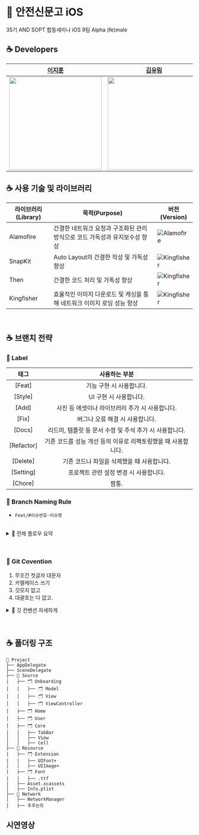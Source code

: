 # 🍎 안전신문고 iOS
35기 AND SOPT 합동세미나 iOS 9팀 Alpha (fe)male

## ☕️ Developers

| [이지훈](https://github.com/hooni0918) | [김유림](https://github.com/yurim830) | [김희은](https://github.com/HEHEEUN) | [김한열](https://github.com/OneTen19) |
| --- | --- | --- | --- |
| <img src="https://avatars.githubusercontent.com/u/109647045?v=4" width="250"/> | <img src="https://avatars.githubusercontent.com/u/157277372?v=4" width="250"/> | <img src="https://avatars.githubusercontent.com/u/105585135?v=4" width="250"/> | <img src="https://avatars.githubusercontent.com/u/63261054?v=4" width="250"/> | 


## ☕️ 사용 기술 및 라이브러리
| 라이브러리(Library) | 목적(Purpose)            | 버전(Version)                                                |
| ------------------- | ------------------------ | ------------------------------------------------------------ |
| Alamofire           | 간결한 네트워크 요청과 구조화된 관리 방식으로 코드 가독성과 유지보수성 향상        | ![Alamofire](https://img.shields.io/badge/Alamofire-5.10.1-orange)|
| SnapKit             | Auto Layout의 간결한 작성 및 가독성 향상| ![Kingfisher](https://img.shields.io/badge/SnapKit-5.7.1-black) |
| Then                | 간결한 코드 처리 및 가독성 향상        | ![Kingfisher](https://img.shields.io/badge/Then-3.0.0-white) |
| Kingfisher           | 효율적인 이미지 다운로드 및 캐싱을 통해 네트워크 이미지 로딩 성능 향상 | ![Kingfisher](https://img.shields.io/badge/Kingfisher-8.11.0-yellow) |
<br>

## ☕️ 브랜치 전략
### 💩 Label

|태그|사용하는 부분|
|:-----:|:-----:|
|[Feat]|기능 구현 시 사용합니다.|
|[Style]|UI 구현 시 사용합니다.|
|[Add]|사진 등 에셋이나 라이브러리 추가 시 사용합니다.|
|[Fix]|버그나 오류 해결 시 사용합니다.|
|[Docs]|리드미, 템플릿 등 문서 수정 및 주석 추가 시 사용합니다.|
|[Refactor]|기존 코드를 성능 개선 등의 이유로 리팩토링했을 때 사용합니다.|
|[Delete]|기존 코드나 파일을 삭제했을 때 사용합니다.|
|[Setting]|프로젝트 관련 설정 변경 시 사용합니다.|
|[Chore]| 짬통.|


### 💩 Branch Naming Rule
- `Feat/#이슈번호-이슈명`

<br>

<details>
<summary>
  🧄 전체 플로우 요약
</summary>


````


이슈를 파고 - 이슈 번호 생긴거 그대로 브랜치를 파고 - 작업할 브랜치로 이동해서 - 브랜치에서 작업후 커밋을 하고 푸시를 하고 - 메인 `yurim`에 머지를 한다.

💡 이슈를 파고

→ `Feat: withdrawAPI`


💡 이슈 번호 생긴거 그대로 브랜치를 파고

→ `Feat/#123-withdrawAPI`


작업할 브랜치로 이동해서 

브랜치에서 작업후 커밋을 하고 푸시를 하고 

머지하기

````

</details>

<br>
<br>

### 💩 Git Covention
1.  무조건 첫글자 대문자
2.  카멜케이스 쓰기
3.  깃모지 없고
4.  대괄호는 다 없고.

<details>
        
<summary>
  🧄 깃 컨벤션 자세하게
</summary>

    코드 컨벤션을 사용하는 이유는 모든 코드가 한사람이 작성한것같은 코드가 되어야 한다. 그래야 유지보수가 쉽고 이해도 빨라짐.
    
    [GitHub - StyleShare/swift-style-guide: StyleShare에서 작성한 Swift 한국어 스타일 가이드](https://github.com/StyleShare/swift-style-guide)
    
    들여쓰기 → 탭 
    
    줄바꿈 100자 → text editing 에서 넘어가면 **control M** 눌러서 개행.
    
    **빈 줄**
    
    - 빈 줄에는 공백이 포함되지 않도록 합니다.
    - 모든 파일은 빈 줄로 끝나도록 합니다.
    - MARK 구문 위와 아래에는 공백이 필요합니다.
    
    **임포트**
    
    모듈 임포트는 알파벳 순으로 정렬합니다. 내장 프레임워크를 먼저 임포트하고, 빈 줄로 구분하여 서드파티 프레임워크를 임포트합니다.
    
    ```swift
    import UIKit
    
    import SwiftyColor
    import SwiftyImage
    import Then
    import URLNavigator
    ```
    
    **클래스와 구조체**
    
    - 클래스와 구조체의 이름에는 UpperCamelCase를 사용합니다.
    - 클래스 이름에는 접두사Prefix를 붙이지 않습니다.
        
        **좋은 예:**
        
        ```swift
        class SomeClass {
          // class definition goes here
        }
        
        struct SomeStructure {
          // structure definition goes here
        }
        ```
        
        **나쁜 예:**
        
        ```swift
        class someClass {
        // class definition goes here
        }
        
        struct someStructure {
        // structure definition goes here
        }
        ```
        
    
    **함수**
    
    - 함수 이름에는 lowerCamelCase를 사용합니다.
    - 함수 이름 앞에는 되도록이면 `get`을 붙이지 않습니다.
        
        **좋은 예:**
        
        ```swift
        func name(for user: User) -> String?
        ```
        
        **나쁜 예:**
        
        ```swift
        func getName(for user: User) -> String?
        ```
        
    
    함수이름
    
    버튼 누르는거면
    
    `nextButtonTapped`
    
    명사 동사 순으로 결정
    
    **변수**
    
    - 변수 이름에는 lowerCamelCase를 사용합니다.
    
    **상수**
    
    - 상수 이름에는 lowerCamelCase를 사용합니다.
        
        **좋은 예:**
        
        ```
        let maximumNumberOfLines = 3
        ```
        
        **나쁜 예:**
        
        `let MaximumNumberOfLines = 3
        let MAX_LINES = 3`
        
    
    본 문서는 [크리에이티브 커먼즈 저작자표시 4.0 국제 라이센스](http://creativecommons.org/licenses/by/4.0/)에 따라 이용할 수 있으며, 저작권은 [전수열](https://github.com/devxoul)과 [StyleShare](https://stylesha.re/)에게 있습니다.
    
    **라이센스**
    
    - 프로토콜을 적용할 때에는 extension을 만들어서 관련된 메서드를 모아둡니다.
        
        **좋은 예**:
        
        ```swift
        final class MyViewController: UIViewController {
          // ...
        }
        
        // MARK: - UITableViewDataSource
        
        extension MyViewController: UITableViewDataSource {
          // ...
        }
        
        // MARK: - UITableViewDelegate
        
        extension MyViewController: UITableViewDelegate {
          // ...
        }
        ```
        
        **나쁜 예**:
        
        ```
        final class MyViewController: UIViewController, UITableViewDataSource, UITableViewDelegate {
          // ...
        }
        ```
        
    
    - 더이상 상속이 발생하지 않는 클래스는 항상 `final` 키워드로 선언합니다.
    
    - 가능하다면 변수를 정의할 때 함께 초기화하도록 합니다. [Then](https://github.com/devxoul/Then)을 사용하면 초기화와 함께 속성을 지정할 수 있습니다.
        
        ```swift
        let label = UILabel().then {
          $0.textAlignment = .center
          $0.textColor = .black
          $0.text = "Hello, World!"
        }
        ```
        
    
    **프로그래밍 권장사항**
    
    - `// MARK:`를 사용해서 연관된 코드를 구분짓습니다.
        
        Objective-C에서 제공하는 `#pragma mark`와 같은 기능으로, 연관된 코드와 그렇지 않은 코드를 구분할 때 사용합니다.
        
        간격은 위에 두줄, 아래 한줄
        
        ```
        // MARK: - 
          
        override init(frame: CGRect) {
          // doSomething()
        }
        
        deinit {
          // doSomething()
        }
        
        // MARK: - Layout
        
        override func layoutSubviews() {
          // doSomething()
        }
        
        // MARK: - Actions
        
        override func menuButtonDidTap() {
          // doSomething()
        }
        ```
        
    
    - `///`를 사용해서 문서화에 사용되는 주석을 남깁니다.
        
        ```
        /// 사용자 프로필을 그려주는 뷰
        class ProfileView: UIView {
        
          /// 사용자 닉네임을 그려주는 라벨
          var nameLabel: UILabel!
        }
        ```
        
    
    **주석**
    
    - 구조체를 생성할 때에는 Swift 구조체 생성자를 사용합니다.
        
        **좋은 예:**
        
        ```
        let frame = CGRect(x: 0, y: 0, width: 100, height: 100)
        ```
        
        **나쁜 예:**
        
        ```
        let frame = CGRectMake(0, 0, 100, 100)
        ```
        
    - 클래스와 구조체 내부에서는 `self`를 명시적으로 사용합니다.
    
    **클래스와 구조체**
    
    - 파라미터와 리턴 타입이 없는 Closure 정의시에는 `() -> Void`를 사용합니다.
        
        **좋은 예:**
        
        ```swift
        let completionBlock: (() -> Void)?
        ```
        
        **나쁜 예:**
        
        ```swift
        let completionBlock: (() -> ())?let completionBlock: ((Void) -> (Void))?
        ```
        
    
    **클로저**
    
    - Delegate 메서드는 프로토콜명으로 네임스페이스를 구분합니다.
        
        **좋은 예:**
        
        ```swift
        protocol UserCellDelegate {
          func userCellDidSetProfileImage(_ cell: UserCell)
          func userCell(_ cell: UserCell, didTapFollowButtonWith user: User)
        }
        ```
        
        **나쁜 예:**
        
        ```swift
        protocol UserCellDelegate {
          func didSetProfileImage()
          func followPressed(user: User)
        
          // `UserCell`이라는 클래스가 존재할 경우 컴파일 에러 발생
          func UserCell(_ cell: UserCell, didTapFollowButtonWith user: User)
        }
        ```
        
    
    **Delegate**
    
    - 약어로 시작하는 경우 소문자로 표기하고, 그 외의 경우에는 항상 대문자로 표기합니다.
        
        **좋은 예:**
        
        ```swift
          let userID: Int?
          let html: String?
          let websiteURL: URL?
          let urlString: String?
        
        ```
        
        **나쁜 예:**
        
        ```swift
          let userId: Int?
          let HTML: String?
          let websiteUrl: NSURL?
          let URLString: String?
        
        ```
        
    
    **약어**
    
    ```swift
    protocol SomeProtocol {
      // protocol definition goes here
    }
    
    struct SomeStructure: SomeProtocol, AnotherProtocol {
      // structure definition goes here
    }
    
    class SomeClass: SomeSuperclass, SomeProtocol, AnotherProtocol {
        // class definition goes here
    }
    
    extension UIViewController: SomeProtocol, AnotherProtocol {
      // doSomething()
    }`
    ```
    
    **좋은 예:**
    
    - extension을 통해 채택할 때도 동일하게 적용됩니다.
    - 구조체나 클래스에서 프로토콜을 채택할 때는 콜론과 빈칸을 넣어 구분하여 명시합니다.
    - 프로토콜의 이름에는 UpperCamelCase를 사용합니다.
    
    **프로토콜**
    
    - enum의 각 case에는 lowerCamelCase를 사용합니다.
        
        **좋은 예:**
        
        ```swift
        enum Result {
          case .success
          case .failure
        }
        ```
        
        **나쁜 예:**
        
        ```swift
        enum Result {
          case .Success
          case .Failure
        }
        
        enum result {
          case .Success
          case .Failure
        }
        ```
        
    - enum의 이름에는 UpperCamelCase를 사용합니다.


</details>

<br>
<br>

## ☕️ 폴더링 구조
```
📁 Project
├── AppDelegate
├── SceneDelegate
├── 📁 Source
│   ├── 🗂️ Onboarding
│   │   ├── 🗂️ Model
│   │   ├── 🗂️ View
│   │   ├── 🗂️ ViewController
│   ├── 🗂️ Home
│   ├── 🗂️ User
│   ├── 🗂️ Core
│   │   ├── TabBar
│   │   ├── View
│   │   ├── Cell
├── 📁 Resource
|   ├── 🗂️ Extension
|   |   ├── UIFont+
|   |   ├── UIImage+
|   ├── 🗂️ Font
|   |   ├── .ttf
|   ├── Asset.xcassets
│   ├── Info.plist
├── 📁 Network
│   ├── NetworkManager
│   ├── 추후논의

```


## 시연영상

